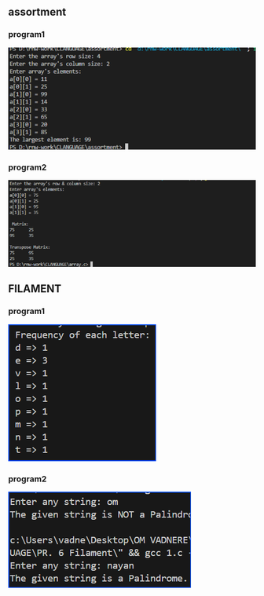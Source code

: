 <h2>assortment</h2>
<h3>program1</h3>
<img src="assortment-output/largestelement.png" />
<h3>program2</h3>
<img src="assortment-output/matrix.png" />

<h2>FILAMENT</h2>
<h3>program1</h3>
<img src="PR. 6 Filament/ss/frequently.png" />
<h3>program2</h3>
<img src="PR. 6 Filament/ss/palindrome.png" />


